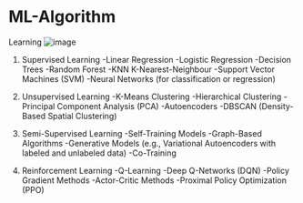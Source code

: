 # ML-Algorithm
Learning 
![image](https://github.com/user-attachments/assets/1f2a8473-733a-4fca-9fe2-09155172d2b6)

1. Supervised Learning
  -Linear Regression
  -Logistic Regression
  -Decision Trees
  -Random Forest
  -KNN K-Nearest-Neighbour 
  -Support Vector Machines (SVM)
  -Neural Networks (for classification or regression)
   
3. Unsupervised Learning
  -K-Means Clustering
  -Hierarchical Clustering
  -Principal Component Analysis (PCA)
  -Autoencoders
  -DBSCAN (Density-Based Spatial Clustering)
   
4. Semi-Supervised Learning
  -Self-Training Models
  -Graph-Based Algorithms
  -Generative Models (e.g., Variational Autoencoders with labeled and unlabeled data)
  -Co-Training
   
5. Reinforcement Learning
  -Q-Learning
  -Deep Q-Networks (DQN)
  -Policy Gradient Methods
  -Actor-Critic Methods
  -Proximal Policy Optimization (PPO)
